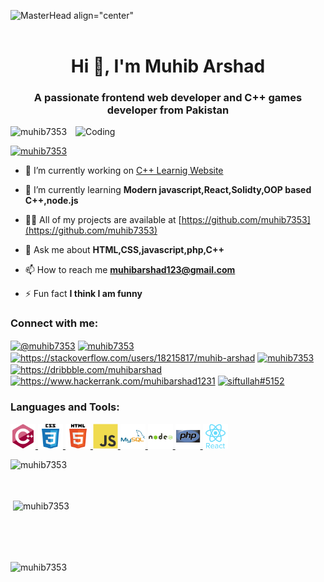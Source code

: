 ![MasterHead align="center"](https://encrypted-tbn0.gstatic.com/images?q=tbn:ANd9GcTJ918WArSbZuxZ-YxmqVcY67ROOTz0Vhae_AOrPBMAbfGpN0qzoxu-bdkVxrGaMQUhggM&usqp=CAU)
<br>
<br>
<h1 align="center">Hi 👋, I'm Muhib Arshad</h1>
<h3 align="center">A passionate frontend web developer and C++ games developer from Pakistan</h3>
<img align="right" alt="Coding" width="400" src="https://encrypted-tbn0.gstatic.com/images?q=tbn:ANd9GcRzhVd3zc60_cBVsl9dLO0oesE3lmX_vBdQjXkGxr3MctjKhi1_THA4HcMS1V53l8IBUyk&usqp=CAU">

<p align="left"> <img src="https://komarev.com/ghpvc/?username=muhib7353&label=Profile%20views&color=0e75b6&style=flat" alt="muhib7353" /> </p>

<p align="left"> <a href="https://twitter.com/muhib7353" target="blank"><img src="https://img.shields.io/twitter/follow/muhib7353?logo=twitter&style=for-the-badge" alt="muhib7353" /></a> </p>

- 🔭 I’m currently working on [C++ Learnig Website](https://muhibalpha.netlify.app/)

- 🌱 I’m currently learning **Modern javascript,React,Solidty,OOP based C++,node.js**

- 👨‍💻 All of my projects are available at [https://github.com/muhib7353](https://github.com/muhib7353)

- 💬 Ask me about **HTML,CSS,javascript,php,C++**

- 📫 How to reach me **muhibarshad123@gmail.com**

- ⚡ Fun fact **I think I am funny**

<h3 align="left">Connect with me:</h3>
<p align="left">
<a href="https://dev.to/@muhib7353" target="blank"><img align="center" src="https://raw.githubusercontent.com/rahuldkjain/github-profile-readme-generator/master/src/images/icons/Social/devto.svg" alt="@muhib7353" height="30" width="40" /></a>
<a href="https://twitter.com/muhib7353" target="blank"><img align="center" src="https://raw.githubusercontent.com/rahuldkjain/github-profile-readme-generator/master/src/images/icons/Social/twitter.svg" alt="muhib7353" height="30" width="40" /></a>
<a href="https://stackoverflow.com/users/https://stackoverflow.com/users/18215817/muhib-arshad" target="blank"><img align="center" src="https://raw.githubusercontent.com/rahuldkjain/github-profile-readme-generator/master/src/images/icons/Social/stack-overflow.svg" alt="https://stackoverflow.com/users/18215817/muhib-arshad" height="30" width="40" /></a>
<a href="https://instagram.com/muhib7353" target="blank"><img align="center" src="https://raw.githubusercontent.com/rahuldkjain/github-profile-readme-generator/master/src/images/icons/Social/instagram.svg" alt="muhib7353" height="30" width="40" /></a>
<a href="https://dribbble.com/https://dribbble.com/muhibarshad" target="blank"><img align="center" src="https://raw.githubusercontent.com/rahuldkjain/github-profile-readme-generator/master/src/images/icons/Social/dribbble.svg" alt="https://dribbble.com/muhibarshad" height="30" width="40" /></a>
<a href="https://www.hackerrank.com/https://www.hackerrank.com/muhibarshad1231" target="blank"><img align="center" src="https://raw.githubusercontent.com/rahuldkjain/github-profile-readme-generator/master/src/images/icons/Social/hackerrank.svg" alt="https://www.hackerrank.com/muhibarshad1231" height="30" width="40" /></a>
<a href="https://discord.gg/siftullah#5152" target="blank"><img align="center" src="https://raw.githubusercontent.com/rahuldkjain/github-profile-readme-generator/master/src/images/icons/Social/discord.svg" alt="siftullah#5152" height="30" width="40" /></a>
</p>

<h3 align="left">Languages and Tools:</h3>
<p align="left"> <a href="https://www.w3schools.com/cpp/" target="_blank" rel="noreferrer"> <img src="https://raw.githubusercontent.com/devicons/devicon/master/icons/cplusplus/cplusplus-original.svg" alt="cplusplus" width="40" height="40"/> </a> <a href="https://www.w3schools.com/css/" target="_blank" rel="noreferrer"> <img src="https://raw.githubusercontent.com/devicons/devicon/master/icons/css3/css3-original-wordmark.svg" alt="css3" width="40" height="40"/> </a> <a href="https://www.w3.org/html/" target="_blank" rel="noreferrer"> <img src="https://raw.githubusercontent.com/devicons/devicon/master/icons/html5/html5-original-wordmark.svg" alt="html5" width="40" height="40"/> </a> <a href="https://developer.mozilla.org/en-US/docs/Web/JavaScript" target="_blank" rel="noreferrer"> <img src="https://raw.githubusercontent.com/devicons/devicon/master/icons/javascript/javascript-original.svg" alt="javascript" width="40" height="40"/> </a> <a href="https://www.mysql.com/" target="_blank" rel="noreferrer"> <img src="https://raw.githubusercontent.com/devicons/devicon/master/icons/mysql/mysql-original-wordmark.svg" alt="mysql" width="40" height="40"/> </a> <a href="https://nodejs.org" target="_blank" rel="noreferrer"> <img src="https://raw.githubusercontent.com/devicons/devicon/master/icons/nodejs/nodejs-original-wordmark.svg" alt="nodejs" width="40" height="40"/> </a> <a href="https://www.php.net" target="_blank" rel="noreferrer"> <img src="https://raw.githubusercontent.com/devicons/devicon/master/icons/php/php-original.svg" alt="php" width="40" height="40"/> </a> <a href="https://reactjs.org/" target="_blank" rel="noreferrer"> <img src="https://raw.githubusercontent.com/devicons/devicon/master/icons/react/react-original-wordmark.svg" alt="react" width="40" height="40"/> </a> </p>

<p><img align="left" src="https://github-readme-stats.vercel.app/api/top-langs?username=muhib7353&show_icons=true&locale=en&layout=compact" alt="muhib7353" /></p>
<br>
<br>
<br>

<p>&nbsp;<img align="center" src="https://github-readme-stats.vercel.app/api?username=muhib7353&show_icons=true&locale=en" alt="muhib7353" /></p>
<br>
<br>
<br>

<p><img align="center" src="https://github-readme-streak-stats.herokuapp.com/?user=muhib7353&" alt="muhib7353" /></p>
<br>
<br>
<br>
